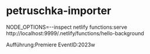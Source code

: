 # petruschka-importer


NODE_OPTIONS=--inspect netlify functions:serve
http://localhost:9999/.netlify/functions/hello-background

Aufführung:Premiere
EventID:2023w